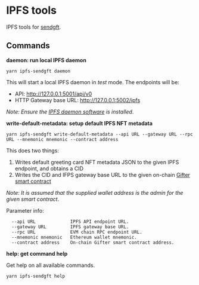 # IPFS tools

IPFS tools for [sendgft](https://github.com/sendgft).

## Commands

**daemon: run local IPFS daemon**

```
yarn ipfs-sendgft daemon
```

This will start a local IPFS daemon in *test* mode. The endpoints will be:

* API: http://127.0.0.1:5001/api/v0
* HTTP Gateway base URL: http://127.0.0.1:5002/ipfs

_Note: Ensure the [IPFS daemon software](https://ipfs.io/) is installed_.

**write-default-metadata: setup default IPFS NFT metadata**

```
yarn ipfs-sendgft write-default-metadata --api URL --gateway URL --rpc URL --mnemonic mnemonic --contract address
```

This does two things:

1. Writes default greeting card NFT metadata JSON to the given IPFS endpoint, and obtains a CID
2. Writes the CID and IFPS gateway base URL to the given on-chain [Gifter smart contract](https://github.com/sendgft/contracts)

_Note: It is assumed that the supplied wallet address is the admin for the given smart contract_.

Parameter info:

```
  --api URL             IPFS API endpoint URL.                  
  --gateway URL         IPFS gateway base URL.                  
  --rpc URL             EVM chain RPC endpoint URL.             
  --mnemonic mnemonic   Ethereum wallet mnemonic.               
  --contract address    On-chain Gifter smart contract address. 
```

**help: get command help**

Get help on all available commands.

```
yarn ipfs-sendgft help
```
